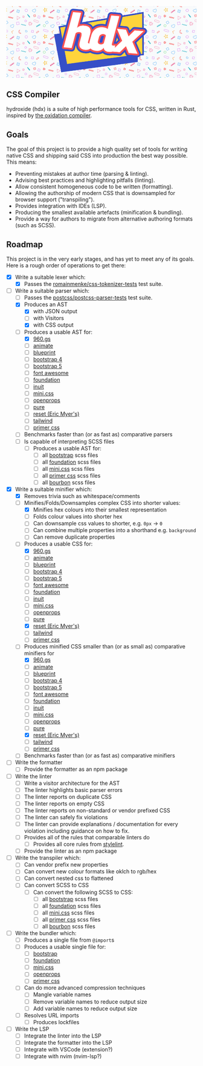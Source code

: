 <p align="center">
  <picture>
    <img alt="HDX" src="./logo.png" width="890">
  </picture>
</p>

## CSS Compiler

hydroxide (hdx) is a suite of high performance tools for CSS, written in Rust,
inspired by [the oxidation compiler][1].

## Goals

The goal of this project is to provide a high quality set of tools for writing
native CSS and shipping said CSS into production the best way possible. This
means:

- Preventing mistakes at author time (parsing & linting).
- Advising best practices and highlighting pitfalls (linting).
- Allow consistent homogeneous code to be written (formatting).
- Allowing the authorship of modern CSS that is downsampled for browser support
  ("transpiling").
- Provides integration with IDEs (LSP).
- Producing the smallest available artefacts (minification & bundling).
- Provide a way for authors to migrate from alternative authoring formats (such as SCSS).

## Roadmap

This project is in the very early stages, and has yet to meet any of its goals.
Here is a rough order of operations to get there:

- [x] Write a suitable lexer which:
  - [x] Passes the [romainmenke/css-tokenizer-tests][2] test suite.
- [ ] Write a suitable parser which:
  - [ ] Passes the [postcss/postcss-parser-tests][3] test suite.
  - [x] Produces an AST
    - [x] with JSON output
    - [ ] with Visitors
    - [x] with CSS output
  - [ ] Produces a usable AST for:
    - [x] [960.gs][4]
    - [ ] [animate][5]
    - [ ] [blueprint][6]
    - [ ] [bootstrap 4][7]
    - [ ] [bootstrap 5][7]
    - [ ] [font awesome][8]
    - [ ] [foundation][9]
    - [ ] [inuit][10]
    - [ ] [mini.css][11]
    - [ ] [openprops][12]
    - [ ] [pure][13]
    - [ ] [reset (Eric Myer's)][14]
    - [ ] [tailwind][15]
    - [ ] [primer css][16]
  - [ ] Benchmarks faster than (or as fast as) comparative parsers
  - [ ] Is capable of interpreting SCSS files
    - [ ] Produces a usable AST for:
      - [ ] all [bootstrap][7] scss files
      - [ ] all [foundation][9] scss files
      - [ ] all [mini.css][11] scss files
      - [ ] all [primer css][16] scss files
      - [ ] all [bourbon][17] scss files
- [x] Write a suitable minifier which:
  - [x] Removes trivia such as whitespace/comments
  - [ ] Minifies/Folds/Downsamples complex CSS into shorter values:
    - [x] Minifies hex colours into their smallest representation
    - [ ] Folds colour values into shorter hex
    - [ ] Can downsample css values to shorter, e.g. `0px` -> `0`
    - [ ] Can combine multiple properties into a shorthand e.g. `background`
    - [ ] Can remove duplicate properties
  - [ ] Produces a usable CSS for:
    - [x] [960.gs][4]
    - [ ] [animate][5]
    - [ ] [blueprint][6]
    - [ ] [bootstrap 4][7]
    - [ ] [bootstrap 5][7]
    - [ ] [font awesome][8]
    - [ ] [foundation][9]
    - [ ] [inuit][10]
    - [ ] [mini.css][11]
    - [ ] [openprops][12]
    - [ ] [pure][13]
    - [x] [reset (Eric Myer's)][14]
    - [ ] [tailwind][15]
    - [ ] [primer css][16]
  - [ ] Produces minified CSS smaller than (or as small as) comparative minifiers for
    - [x] [960.gs][4]
    - [ ] [animate][5]
    - [ ] [blueprint][6]
    - [ ] [bootstrap 4][7]
    - [ ] [bootstrap 5][7]
    - [ ] [font awesome][8]
    - [ ] [foundation][9]
    - [ ] [inuit][10]
    - [ ] [mini.css][11]
    - [ ] [openprops][12]
    - [ ] [pure][13]
    - [x] [reset (Eric Myer's)][14]
    - [ ] [tailwind][15]
    - [ ] [primer css][16]
  - [ ] Benchmarks faster than (or as fast as) comparative minifiers
- [ ] Write the formatter
  - [ ] Provide the formatter as an npm package
- [ ] Write the linter
  - [ ] Write a visitor architecture for the AST
  - [ ] The linter highlights basic parser errors
  - [ ] The linter reports on duplicate CSS
  - [ ] The linter reports on empty CSS
  - [ ] The linter reports on non-standard or vendor prefixed CSS
  - [ ] The linter can safely fix violations
  - [ ] The linter can provide explanations / documentation for every violation
        including guidance on how to fix.
  - [ ] Provides all of the rules that comparable linters do
    - [ ] Provides all core rules from [stylelint][18].
  - [ ] Provide the linter as an npm package
- [ ] Write the transpiler which:
  - [ ] Can vendor prefix new properties
  - [ ] Can convert new colour formats like oklch to rgb/hex
  - [ ] Can convert nested css to flattened
  - [ ] Can convert SCSS to CSS
    - [ ] Can convert the following SCSS to CSS:
      - [ ] all [bootstrap][7] scss files
      - [ ] all [foundation][9] scss files
      - [ ] all [mini.css][11] scss files
      - [ ] all [primer css][16] scss files
      - [ ] all [bourbon][17] scss files
- [ ] Write the bundler which:
  - [ ] Produces a single file from `@import`s
  - [ ] Produces a usable single file for:
    - [ ] [bootstrap][5]
    - [ ] [foundation][9]
    - [ ] [mini.css][11]
    - [ ] [openprops][6]
    - [ ] [primer css][16]
  - [ ] Can do more advanced compression techniques
    - [ ] Mangle variable names
    - [ ] Remove variable names to reduce output size
    - [ ] Add variable names to reduce output size
  - [ ] Resolves URL imports
    - [ ] Produces lockfiles
- [ ] Write the LSP
  - [ ] Integrate the linter into the LSP
  - [ ] Integrate the formatter into the LSP
  - [ ] Integrate with VSCode (extension?)
  - [ ] Integrate with nvim (nvim-lsp?)

[1]: https://github.com/Boshen/oxc
[2]: https://github.com/romainmenke/css-tokenizer-tests
[3]: https://github.com/postcss/postcss-parser-tests
[4]: https://github.com/nathansmith/960-grid-system
[5]: https://github.com/animate-css/animate.css
[6]: https://github.com/joshuaclayton/blueprint-css
[7]: https://github.com/twbs/bootstrap
[8]: https://github.com/FortAwesome/Font-Awesome
[9]: https://github.com/foundation/foundation-sites/tree/develop/scss
[10]: https://github.com/inuitcss/inuitcss
[11]: https://github.com/Chalarangelo/mini.css/
[12]: https://github.com/argyleink/open-props
[13]: https://github.com/pure-css/pure/
[14]: https://meyerweb.com/eric/tools/css/reset/
[15]: https://github.com/tailwindlabs/tailwindcss
[16]: https://github.com/primer/css
[17]: https://github.com/thoughtbot/bourbon
[18]: https://github.com/stylelint/stylelint
